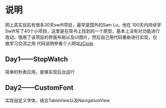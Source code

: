 # 说明
网上其实目前有很多30天swift项目，最早是国外的Sam Lu，他在 100天内持续学Swift写了40个小项目，这里是在简书上找到的一个原型，基本上没有对功能进行改动，借用了该项目的界面布局以及UI图片，然后自己用代码重新进行实现，仅做学习交流之用
代码说明参看个人网站[zCode](www.ezreal-tian.com)
## Day1——StopWatch
简单的秒表应用，能够实现后台运行
## Day2——CustomFont
实现自定义字体，结合TableView以及NavigationView

